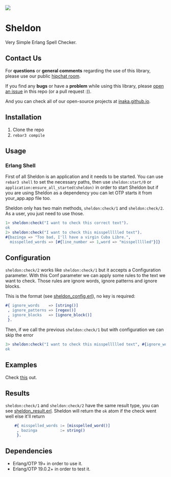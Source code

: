 ![](http://i.giphy.com/M3EZtLUDLsYP6.gif)

# Sheldon

Very Simple Erlang Spell Checker.

## Contact Us
For **questions** or **general comments** regarding the use of this library,
please use our public [hipchat room](http://inaka.net/hipchat).

If you find any **bugs** or have a **problem** while using this library, please
[open an issue](https://github.com/inaka/sheldon/issues/new) in this repo
(or a pull request :)).

And you can check all of our open-source projects at [inaka.github.io](http://inaka.github.io).

## Installation

1. Clone the repo
2. `rebar3 compile`

## Usage

### Erlang Shell

First of all Sheldon is an application and it needs to be started. You can use `rebar3 shell` to set the necessary paths, then use `sheldon:start/0` or `application:ensure_all_started(sheldon)` in order to start Sheldon but if you are using Sheldon as a dependency you can let OTP starts it from your_app.app file too.

Sheldon only has two main methods, `sheldon:check/1` and `sheldon:check/2`. As a user, you just need to use those.

```erlang
1> sheldon:check("I want to check this correct text").
ok
2> sheldon:check("I want to check this misspellllled text").
#{bazinga => "Too bad, I'll have a virgin Cuba Libre.",
  misspelled_words => [#{line_number => 1,word => "misspellllled"}]}
```

## Configuration

`sheldon:check/2` works like `sheldon:check/1` but it accepts a Configuration parameter.
With this Conf parameter we can apply some rules to the text we want to check. Those rules are ignore words, ignore patterns and ignore blocks.

This is the format (see [sheldon_config.erl](https://github.com/inaka/sheldon/blob/master/src/sheldon_config.erl)), no key is required:

```erlang
#{ ignore_words    => [string()]
 , ignore_patterns => [regex()]
 , ignore_blocks   => [ignore_block()]
 }.
```
Then, if we call the previous `sheldon:check/1` but with configuration we can skip the error

```erlang
3> sheldon:check("I want to check this misspellllled text", #{ignore_words => ["misspellllled"]}).
ok
```

## Examples
Check [this](examples/README.md) out.

## Results

`sheldon:check/1` and `sheldon:check/2` have the same result type, you can see [sheldon_result.erl](https://github.com/inaka/sheldon/blob/master/src/sheldon_result.erl). Sheldon will return the `ok` atom if the check went well else it'll return
```erlang
    #{ misspelled_words := [misspelled_word()]
     , bazinga          := string()
     }.
```

## Dependencies

- Erlang/OTP 19+ in order to use it.
- Erlang/OTP 19.0.2+ in order to test it.
